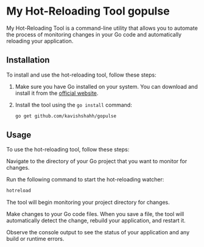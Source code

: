 # My Hot-Reloading Tool gopulse

My Hot-Reloading Tool is a command-line utility that allows you to automate the process of monitoring changes in your Go code and automatically reloading your application.

## Installation

To install and use the hot-reloading tool, follow these steps:

1. Make sure you have Go installed on your system. You can download and install it from the [official website](https://golang.org/dl/).

2. Install the tool using the `go install` command:

    ```bash
   go get github.com/kavishshahh/gopulse
   ```

## Usage
To use the hot-reloading tool, follow these steps:

Navigate to the directory of your Go project that you want to monitor for changes.

Run the following command to start the hot-reloading watcher:

```bash
hotreload
```

The tool will begin monitoring your project directory for changes.

Make changes to your Go code files. When you save a file, the tool will automatically detect the change, rebuild your application, and restart it.

Observe the console output to see the status of your application and any build or runtime errors.
